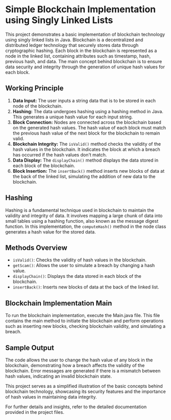 # Simple Blockchain Implementation using Singly Linked Lists

This project demonstrates a basic implementation of blockchain technology using singly linked lists in Java. Blockchain is a decentralized and distributed ledger technology that securely stores data through cryptographic hashing. Each block in the blockchain is represented as a node in the linked list, containing attributes such as timestamp, hash, previous hash, and data. The main concept behind blockchain is to ensure data security and integrity through the generation of unique hash values for each block.

## Working Principle

1. **Data Input:** The user inputs a string data that is to be stored in each node of the blockchain.
2. **Hashing:** The data undergoes hashing using a hashing method in Java. This generates a unique hash value for each input string.
3. **Block Connection:** Nodes are connected across the blockchain based on the generated hash values. The hash value of each block must match the previous hash value of the next block for the blockchain to remain valid.
4. **Blockchain Integrity:** The `isValid()` method checks the validity of the hash values in the blockchain. It indicates the block at which a breach has occurred if the hash values don't match.
5. **Data Display:** The `displayChain()` method displays the data stored in each block of the blockchain.
6. **Block Insertion:** The `insertBack()` method inserts new blocks of data at the back of the linked list, simulating the addition of new data to the blockchain.

## Hashing

Hashing is a fundamental technique used in blockchain to maintain the validity and integrity of data. It involves mapping a large chunk of data into small tables using a hashing function, also known as the message digest function. In this implementation, the `computeHash()` method in the node class generates a hash value for the stored data.

## Methods Overview

- `isValid()`: Checks the validity of hash values in the blockchain.
- `getScam()`: Allows the user to simulate a breach by changing a hash value.
- `displayChain()`: Displays the data stored in each block of the blockchain.
- `insertBack()`: Inserts new blocks of data at the back of the linked list.

## Blockchain Implementation Main

To run the blockchain implementation, execute the Main.java file. This file contains the main method to initiate the blockchain and perform operations such as inserting new blocks, checking blockchain validity, and simulating a breach.

## Sample Output

The code allows the user to change the hash value of any block in the blockchain, demonstrating how a breach affects the validity of the blockchain. Error messages are generated if there is a mismatch between hash values, indicating an invalid blockchain state.

This project serves as a simplified illustration of the basic concepts behind blockchain technology, showcasing its security features and the importance of hash values in maintaining data integrity.

For further details and insights, refer to the detailed documentation provided in the project files.
